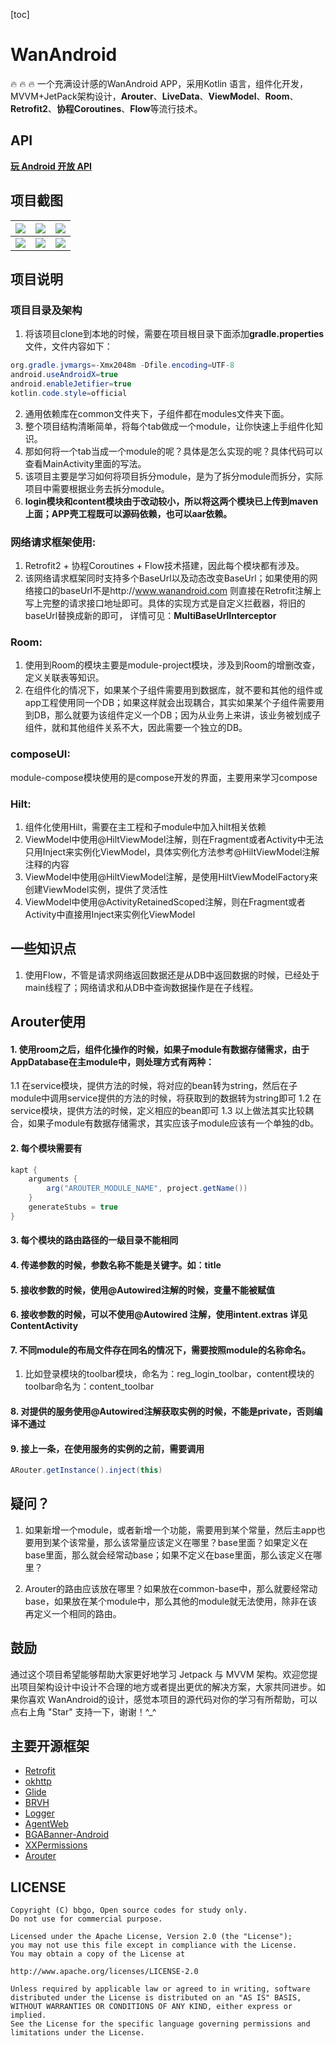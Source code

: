 [toc]
# WanAndroid
🔥 🔥 🔥 一个充满设计感的WanAndroid APP，采用Kotlin 语言，组件化开发，MVVM+JetPack架构设计，**Arouter**、**LiveData**、**ViewModel**、**Room**、**Retrofit2**、**协程Coroutines**、**Flow**等流行技术。

## API
[**玩 Android 开放 API**](http://www.wanandroid.com/blog/show/2)

## 项目截图

| ![](screenshot/page_1.jpg) | ![](screenshot/page_2.jpg) | ![](screenshot/page_3.jpg) |
| --- | --- | --- |
| ![](screenshot/page_4.jpg) | ![](screenshot/page_5.jpg) | ![](screenshot/page_6.jpg) |


## 项目说明

### 项目目录及架构
1. 将该项目clone到本地的时候，需要在项目根目录下面添加**gradle.properties**文件，文件内容如下：
```java
org.gradle.jvmargs=-Xmx2048m -Dfile.encoding=UTF-8   
android.useAndroidX=true   
android.enableJetifier=true   
kotlin.code.style=official
```
2. 通用依赖库在common文件夹下，子组件都在modules文件夹下面。
3. 整个项目结构清晰简单，将每个tab做成一个module，让你快速上手组件化知识。
4. 那如何将一个tab当成一个module的呢？具体是怎么实现的呢？具体代码可以查看MainActivity里面的写法。
5. 该项目主要是学习如何将项目拆分module，是为了拆分module而拆分，实际项目中需要根据业务去拆分module。
5. **login模块和content模块由于改动较小，所以将这两个模块已上传到maven上面；APP壳工程既可以源码依赖，也可以aar依赖。**

### 网络请求框架使用:
1. Retrofit2 + 协程Coroutines + Flow技术搭建，因此每个模块都有涉及。
2. 该网络请求框架同时支持多个BaseUrl以及动态改变BaseUrl；如果使用的网络接口的baseUrl不是http://www.wanandroid.com 则直接在Retrofit注解上写上完整的请求接口地址即可。具体的实现方式是自定义拦截器，将旧的baseUrl替换成新的即可，
详情可见：**MultiBaseUrlInterceptor**

### Room:
1. 使用到Room的模块主要是module-project模块，涉及到Room的增删改查，定义关联表等知识。
2. 在组件化的情况下，如果某个子组件需要用到数据库，就不要和其他的组件或app工程使用同一个DB；如果这样就会出现耦合，其实如果某个子组件需要用到DB，那么就要为该组件定义一个DB；因为从业务上来讲，该业务被划成子组件，就和其他组件关系不大，因此需要一个独立的DB。

### composeUI:
module-compose模块使用的是compose开发的界面，主要用来学习compose

### Hilt:
1. 组件化使用Hilt，需要在主工程和子module中加入hilt相关依赖
2. ViewModel中使用@HiltViewModel注解，则在Fragment或者Activity中无法只用Inject来实例化ViewModel，具体实例化方法参考@HiltViewModel注解注释的内容
3. ViewModel中使用@HiltViewModel注解，是使用HiltViewModelFactory来创建ViewModel实例，提供了灵活性
4. ViewModel中使用@ActivityRetainedScoped注解，则在Fragment或者Activity中直接用Inject来实例化ViewModel

## 一些知识点
1. 使用Flow，不管是请求网络返回数据还是从DB中返回数据的时候，已经处于main线程了；网络请求和从DB中查询数据操作是在子线程。

## Arouter使用

#### 1. 使用room之后，组件化操作的时候，如果子module有数据存储需求，由于AppDatabase在主module中，则处理方式有两种：
1.1 在service模块，提供方法的时候，将对应的bean转为string，然后在子module中调用service提供的方法的时候，将获取到的数据转为string即可
1.2 在service模块，提供方法的时候，定义相应的bean即可
1.3 以上做法其实比较耦合，如果子module有数据存储需求，其实应该子module应该有一个单独的db。

#### 2. 每个模块需要有
```java
kapt {
    arguments {
        arg("AROUTER_MODULE_NAME", project.getName())
    }
    generateStubs = true
}
```

#### 3. 每个模块的路由路径的一级目录不能相同

#### 4. 传递参数的时候，参数名称不能是关键字。如：title

#### 5. 接收参数的时候，使用@Autowired注解的时候，变量不能被赋值

#### 6. 接收参数的时候，可以不使用@Autowired 注解，使用intent.extras 详见ContentActivity

#### 7. 不同module的布局文件存在同名的情况下，需要按照module的名称命名。
1. 比如登录模块的toolbar模块，命名为：reg_login_toolbar，content模块的toolbar命名为：content_toolbar

#### 8. 对提供的服务使用@Autowired注解获取实例的时候，不能是private，否则编译不通过

#### 9. 接上一条，在使用服务的实例的之前，需要调用
```java
ARouter.getInstance().inject(this)
```

## 疑问？
1. 如果新增一个module，或者新增一个功能，需要用到某个常量，然后主app也要用到某个该常量，那么该常量应该定义在哪里？base里面？如果定义在base里面，那么就会经常动base；如果不定义在base里面，那么该定义在哪里？

2. Arouter的路由应该放在哪里？如果放在common-base中，那么就要经常动base，如果放在某个module中，那么其他的module就无法使用，除非在该再定义一个相同的路由。

## 鼓励
通过这个项目希望能够帮助大家更好地学习 Jetpack 与 MVVM 架构。欢迎您提出项目架构设计中设计不合理的地方或者提出更优的解决方案，大家共同进步。如果你喜欢 WanAndroid的设计，感觉本项目的源代码对你的学习有所帮助，可以点右上角 "Star" 支持一下，谢谢！^_^

## 主要开源框架


 - [Retrofit](https://github.com/square/retrofit)
 - [okhttp](https://github.com/square/okhttp)
 - [Glide](https://github.com/bumptech/glide)
 - [BRVH](https://github.com/CymChad/BaseRecyclerViewAdapterHelper)
 - [Logger](https://github.com/orhanobut/logger)
 - [AgentWeb](https://github.com/Justson/AgentWeb)
 - [BGABanner-Android](https://github.com/bingoogolapple/BGABanner-Android)
 - [XXPermissions](https://github.com/getActivity/XXPermissions)
 - [Arouter](https://github.com/alibaba/ARouter)




## LICENSE

```
Copyright (C) bbgo, Open source codes for study only.
Do not use for commercial purpose.

Licensed under the Apache License, Version 2.0 (the "License");
you may not use this file except in compliance with the License.
You may obtain a copy of the License at

http://www.apache.org/licenses/LICENSE-2.0

Unless required by applicable law or agreed to in writing, software
distributed under the License is distributed on an "AS IS" BASIS,
WITHOUT WARRANTIES OR CONDITIONS OF ANY KIND, either express or implied.
See the License for the specific language governing permissions and
limitations under the License.
```
